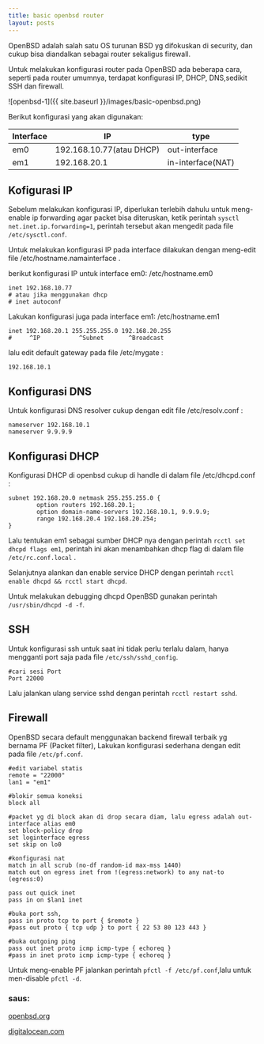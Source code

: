 ```yaml
---
title: basic openbsd router
layout: posts
---
```


OpenBSD adalah salah satu OS turunan BSD yg difokuskan di security, dan cukup bisa diandalkan sebagai router sekaligus firewall.

Untuk melakukan konfigurasi router pada OpenBSD ada beberapa cara, seperti pada router umumnya, terdapat konfigurasi IP, DHCP, DNS,sedikit SSH dan firewall.


![openbsd-1]({{ site.baseurl }}/images/basic-openbsd.png)

Berikut konfigurasi yang akan digunakan: 

**Interface** | **IP** | **type**
--- | ---| ---
em0 | 192.168.10.77(atau DHCP) | out-interface 
em1 | 192.168.20.1 | in-interface(NAT)


## Kofigurasi IP
Sebelum melakukan konfigurasi IP, diperlukan terlebih dahulu untuk meng-enable ip forwarding agar packet bisa diteruskan, ketik perintah `sysctl net.inet.ip.forwarding=1`, perintah tersebut akan mengedit pada file `/etc/sysctl.conf`.


Untuk melakukan konfigurasi IP pada interface dilakukan dengan meng-edit file /etc/hostname.namainterface .

berikut konfigurasi IP untuk interface em0: /etc/hostname.em0 
```
inet 192.168.10.77
# atau jika menggunakan dhcp
# inet autoconf
```
Lakukan konfigurasi juga pada interface em1: /etc/hostname.em1 
```
inet 192.168.20.1 255.255.255.0 192.168.20.255
#     ^IP           ^Subnet       ^Broadcast
```

lalu edit default gateway pada file /etc/mygate :
```
192.168.10.1
```

## Konfigurasi DNS 
Untuk konfigurasi DNS resolver cukup dengan edit file /etc/resolv.conf :
```
nameserver 192.168.10.1 
nameserver 9.9.9.9
```
## Konfigurasi DHCP 
Konfigurasi DHCP di openbsd cukup di handle di dalam file /etc/dhcpd.conf :
```
subnet 192.168.20.0 netmask 255.255.255.0 {
        option routers 192.168.20.1;
        option domain-name-servers 192.168.10.1, 9.9.9.9;
        range 192.168.20.4 192.168.20.254;
}
```
Lalu tentukan em1 sebagai sumber DHCP nya dengan perintah `rcctl set dhcpd flags em1`, perintah ini akan menambahkan dhcp flag di dalam file `/etc/rc.conf.local` . 

Selanjutnya alankan dan enable service DHCP dengan perintah `rcctl enable dhcpd && rcctl start dhcpd`.

Untuk melakukan debugging dhcpd OpenBSD gunakan perintah `/usr/sbin/dhcpd -d -f`.

## SSH
Untuk konfigurasi ssh untuk saat ini tidak perlu terlalu dalam, hanya mengganti port saja pada file `/etc/ssh/sshd_config`.
```
#cari sesi Port
Port 22000
```
Lalu jalankan ulang service sshd dengan perintah `rcctl restart sshd`.

## Firewall 
OpenBSD secara default menggunakan backend firewall terbaik yg bernama PF (Packet filter), Lakukan konfigurasi sederhana dengan edit pada file `/etc/pf.conf`.

```
#edit variabel statis
remote = "22000"
lan1 = "em1"

#blokir semua koneksi
block all

#packet yg di block akan di drop secara diam, lalu egress adalah out-interface alias em0
set block-policy drop
set loginterface egress
set skip on lo0

#konfigurasi nat
match in all scrub (no-df random-id max-mss 1440)
match out on egress inet from !(egress:network) to any nat-to (egress:0)

pass out quick inet
pass in on $lan1 inet

#buka port ssh, 
pass in proto tcp to port { $remote }
#pass out proto { tcp udp } to port { 22 53 80 123 443 }

#buka outgoing ping 
pass out inet proto icmp icmp-type { echoreq }
#pass in inet proto icmp icmp-type { echoreq }
```
Untuk meng-enable PF jalankan perintah `pfctl -f /etc/pf.conf`,lalu untuk men-disable `pfctl -d`.

### saus:

[openbsd.org](https://www.openbsd.org/faq/pf/example1.html)

[digitalocean.com](https://www.digitalocean.com/community/tutorials/how-to-configure-packet-filter-pf-on-freebsd-12-1)


